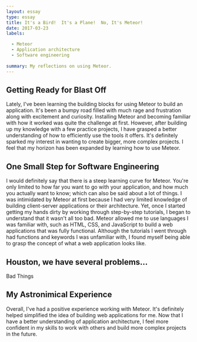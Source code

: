 ```yaml
---
layout: essay
type: essay
title: It's a Bird!  It's a Plane!  No, It's Meteor!
date: 2017-03-23
labels:

  - Meteor
  - Application architecture
  - Software engineering
  
summary: My reflections on using Meteor.
---
```


## Getting Ready for Blast Off ##
Lately, I've been learning the building blocks for using Meteor to build an application.  It's been a bumpy road filled with much rage and frustration along with excitement and curiosity.  Installing Meteor and becoming familiar with how it worked was quite the challenge at first.  However, after building up my knowledge with a few practice projects, I have grasped a better understanding of how to efficiently use the tools it offers.  It's definitely sparked my interest in wanting to create bigger, more complex projects.  I feel that my horizon has been expanded by learning how to use Meteor.

## One Small Step for Software Engineering ##
I would definitely say that there is a steep learning curve for Meteor.  You're only limited to how far you want to go with your application, and how much you actually want to know; which can also be said about a lot of things.  I was intimidated by Meteor at first because I had very limited knowledge of building client-server applications or their architecture.  Yet, once I started getting my hands dirty by working through step-by-step tutorials, I began to understand that it wasn't all too bad.  Meteor allowed me to use languages I was familiar with, such as HTML, CSS, and JavaScript to build a web applications that was fully functional.  Although the tutorials I went through had functions and keywords I was unfamiliar with, I found myself being able to grasp the concept of what a web application looks like.

## Houston, we have several problems... ##
Bad Things

## My Astronimical Experience ##
Overall, I've had a positive experience working with Meteor.  It's definitely helped simplified the idea of building web applications for me.  Now that I have a better understanding of application architecture, I feel more confident in my skills to work with others and build more complex projects in the future.
